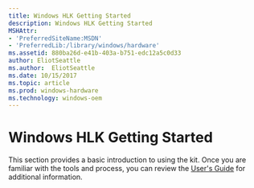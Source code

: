 ```yaml
---
title: Windows HLK Getting Started
description: Windows HLK Getting Started
MSHAttr:
- 'PreferredSiteName:MSDN'
- 'PreferredLib:/library/windows/hardware'
ms.assetid: 880ba26d-e41b-403a-b751-edc12a5c0d33
author: EliotSeattle
ms.author:  EliotSeattle
ms.date: 10/15/2017
ms.topic: article
ms.prod: windows-hardware
ms.technology: windows-oem
---
```


# Windows HLK Getting Started


This section provides a basic introduction to using the kit. Once you are familiar with the tools and process, you can review the [User's Guide](..\user\windows-hardware-lab-kit-user-s-guide.md) for additional information.


 

 






